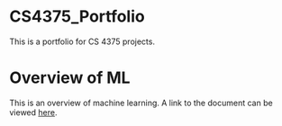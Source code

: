# CS4375_Portfolio
This is a portfolio for CS 4375 projects.

# Overview of ML
This is an overview of machine learning.
A link to the document can be viewed [here](https://github.com/jchang7102/CS4375_Portfolio/blob/main/Overview_of_ML.pdf). 
